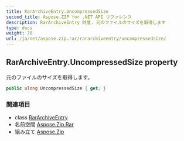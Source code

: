 ```yaml
---
title: RarArchiveEntry.UncompressedSize
second_title: Aspose.ZIP for .NET API リファレンス
description: RarArchiveEntry 財産. 元のファイルのサイズを取得します
type: docs
weight: 70
url: /ja/net/aspose.zip.rar/rararchiveentry/uncompressedsize/
---
```

## RarArchiveEntry.UncompressedSize property

元のファイルのサイズを取得します。

```csharp
public ulong UncompressedSize { get; }
```

### 関連項目

* class [RarArchiveEntry](../)
* 名前空間 [Aspose.Zip.Rar](../../rararchiveentry/)
* 組み立て [Aspose.Zip](../../../)


